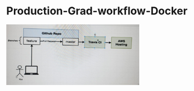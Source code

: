 # Production-Grad-workflow-Docker

<img src="architecture/architecture.jpeg" alt="workflow" width="70%">
